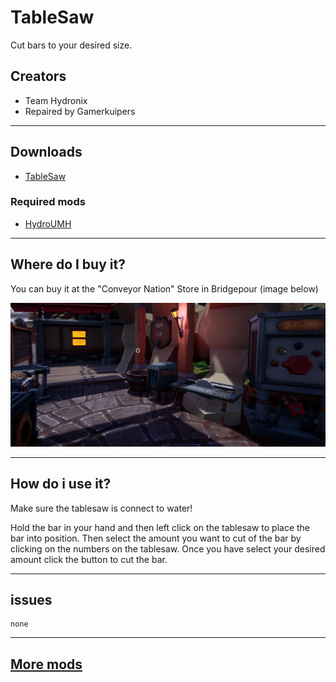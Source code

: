 # TableSaw

Cut bars to your desired size.

## Creators

- Team Hydronix
- Repaired by Gamerkuipers

-------

## Downloads

- [TableSaw](https://github.com/Gamerkuipers/Hydroneer-Modding/raw/main/1.x/500-TableSaw_P.pak)

### Required mods

- [HydroUMH](https://github.com/RHlNO/HydroneerModding/raw/main/Release%20Mods/501-HydroUMH_P.pak)

-------

## Where do I buy it?

You can buy it at the "Conveyor Nation" Store in Bridgepour (image below)

![TableSaw](./img/Store_TableSaw.png)

-------

## How do i use it?

Make sure the tablesaw is connect to water!

Hold the bar in your hand and then left click on the tablesaw to place the bar into position.
Then select the amount you want to cut of the bar by clicking on the numbers on the tablesaw.
Once you have select your desired amount click the button to cut the bar.

-------

## issues

    none

-------

## [More mods](../../../)
